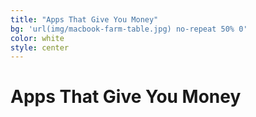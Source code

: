 ```yaml
---
title: "Apps That Give You Money"
bg: 'url(img/macbook-farm-table.jpg) no-repeat 50% 0'
color: white
style: center
---
```


# Apps That Give You Money







